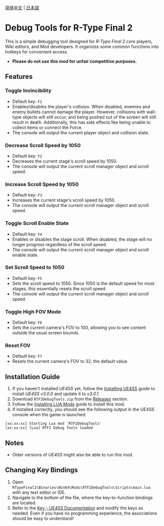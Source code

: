 [简体中文](Readme/README.zhs.md) | [日本語](Readme/README.ja.md)

# Debug Tools for R-Type Final 2
This is a simple debugging tool designed for *R-Type Final 2* core players, Wiki editors, and Mod developers. It organizes some common functions into hotkeys for convenient access.  
- **Please do not use this mod for unfair competitive purposes.**

## Features
### Toggle Invincibility
- Default key: `F1`
- Enables/disables the player's collision. When disabled, enemies and enemy bullets cannot damage the player. However, collisions with wall-type objects will still occur, and being pushed out of the screen will still result in death. Additionally, this has side effects like being unable to collect items or connect the Force.
- The console will output the current player object and collision state.

### Decrease Scroll Speed by 1050
- Default key: `F2`
- Decreases the current stage's scroll speed by 1050.
- The console will output the current scroll manager object and scroll speed.

### Increase Scroll Speed by 1050
- Default key: `F3`
- Increases the current stage's scroll speed by 1050.
- The console will output the current scroll manager object and scroll speed.

### Toggle Scroll Enable State
- Default key: `F4`
- Enables or disables the stage scroll. When disabled, the stage will no longer progress regardless of the scroll speed.
- The console will output the current scroll manager object and scroll enable state.

### Set Scroll Speed to 1050
- Default key: `F5`
- Sets the scroll speed to 1050. Since 1050 is the default speed for most stages, this essentially resets the scroll speed.
- The console will output the current scroll manager object and scroll speed.

### Toggle High FOV Mode
- Default key: `F6`
- Sets the current camera's FOV to 100, allowing you to see content outside the usual screen bounds.

### Reset FOV
- Default key: `F7`
- Resets the current camera's FOV to 32, the default value.

## Installation Guide
1. If you haven't installed *UE4SS* yet, follow the [Installing UE4SS](https://github.com/BLACKujira/RTF2ModdingGuide/blob/master/Chapter1_TheBasics/en/InstallingUE4SS.md) guide to install *UE4SS v3.0.0* and update it to *v3.0.1*.
2. Download `RTF2DebugTools.zip` from the [Releases](https://github.com/BLACKujira/RTF2ModdingGuide/releases) section.
3. Follow the [Installing LUA Mods](https://github.com/BLACKujira/RTF2ModdingGuide/blob/master/Chapter1_TheBasics/en/InstallingLUAMod.md) guide to install this mod.
4. If installed correctly, you should see the following output in the UE4SS console when the game is launched:
```
[xx:xx:xx] Starting Lua mod 'RTF2DebugTools'
[xx:xx:xx] [Lua] RTF2 Debug Tools loaded
```

## Notes
- Older versions of *UE4SS* might also be able to run this mod.

## Changing Key Bindings
1. Open `RTypeFinal2\Binaries\Win64\Mods\RTF2DebugTools\Scripts\main.lua` with any text editor or IDE.
2. Navigate to the bottom of the file, where the key-to-function bindings are located.
3. Refer to the [Key - UE4SS Documentation](https://docs.ue4ss.com/dev/lua-api/table-definitions/key.html) and modify the keys as needed. Even if you have no programming experience, the associations should be easy to understand!
